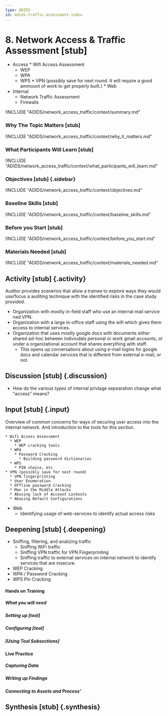 ```yaml
---
type: ADIDS
id: adids-traffic-assessment-index
...
```


# 8. Network Access & Traffic Assessment [stub]

<!-- ![](content/images/network_access.png "") -->

  *  Access
    * Wifi Access Assessment
      * WEP
      * WPA
      * WPS
    * VPN  (possibly save for next round. It will require a good ammount of work to get properly built.)
    * Web
  * Internal
  	* Network Traffic Assessment
	* Firewalls

!INCLUDE "ADIDS/network_access_traffic/context/summary.md"

### Why The Topic Matters [stub]

!INCLUDE "ADIDS/network_access_traffic/context/why_it_matters.md"

### What Participants Will Learn [stub]

!INCLUDE "ADIDS/network_access_traffic/context/what_participants_will_learn.md"

### Objectives [stub] {.sidebar}

!INCLUDE "ADIDS/network_access_traffic/context/objectives.md"

### Baseline Skills [stub]

!INCLUDE "ADIDS/network_access_traffic/context/baseline_skills.md"

### Before you Start [stub]

<?trainer resources?>
!INCLUDE "ADIDS/network_access_traffic/context/before_you_start.md"

### Materials Needed [stub]

!INCLUDE "ADIDS/network_access_traffic/context/materials_needed.md"

## Activity [stub] {.activity}

Auditor provides scenerios that allow a trainee to explore ways they would use/focus a auditing technique with the identified risks in the case study provided.
  * Organization with mostly in-field staff who use an internal mail service nad VPN.
  * Organization with a large in-office staff using the wifi which gives them access to internal services.
  * Organization that uses mostly google docs with documents either shared ad-hoc between indiviudals personal or work gmail accounts, or under a organizational account that shares everything with staff.
    * This opens up conversations about using e-mail logins for google docs and calendar services that is different from external e-mail, or not. 

## Discussion [stub] {.discussion}

  * How do the various types of internal privlage sepearation change what "access" means?

## Input [stub] {.input}

<?This is usually the lecture part of the session. The trainer presents on issues, sub-topics and more advanced concepts related to focus of the session.?>

Overview of common concerns for ways of securing user access into the internal network. And introduction to the tools for this section.

    * Wifi Access Assessment
      * WEP
	    * WEP cracking tools
      * WPA
	    * Password Cracking
		  * Building password dictionaries
      * WPS
	    * PIN choice, etc
    * VPN (possibly save for next round)
	  * VPN fingerprinting
	  * User Enumeration
	  * Offline password Cracking
	  * Man in the Middle Attacks
	  * Abusing lack of Account Lockouts
	  * Abusing Default Configurations
  * Web
    * Identifying usage of web-services to identify actual access risks

## Deepening [stub] {.deepening}

<?This is the the hands-on segment of a session. The deepening will consist of a live experiment with a tool using existing data that has been already parsed, unparsed data, and an oppourtunity to capture live data from a static target and the housing training organization using the tool.?>

  * Sniffing, filtering, and analizing traffic
    * Sniffing WiFi traffic
    * Sniffing VPN traffic for VPN Fingerprinting
    * Sniffing traffic to external services on internal network to identify services that are insecure.
  * WEP Cracking
  * WPA / Password Cracking
  * WPS Pin Cracking

#### Hands on Training

<?Hands-on training on various components of the tool. This will be a moderately collaborative segment where the trainees will have documentation and be encouraged to explore the tool.?>

##### What you will need

##### Setting up [tool]

##### Configuring [tool]

##### [Using Tool Subsections]

#### Live Practice
<?A timed practice session on a live target?>

##### Capturing Data

##### Writing up Findings

##### Connecting to Assets and Process'



## Synthesis [stub] {.synthesis}

<?A good training habit is to always summarize the session. Talk about what happened in the session, some of the results of the discussion, what issues were discussed, what solutions were made, and give some more time for participants to ask more questions before the session is closed.?>
